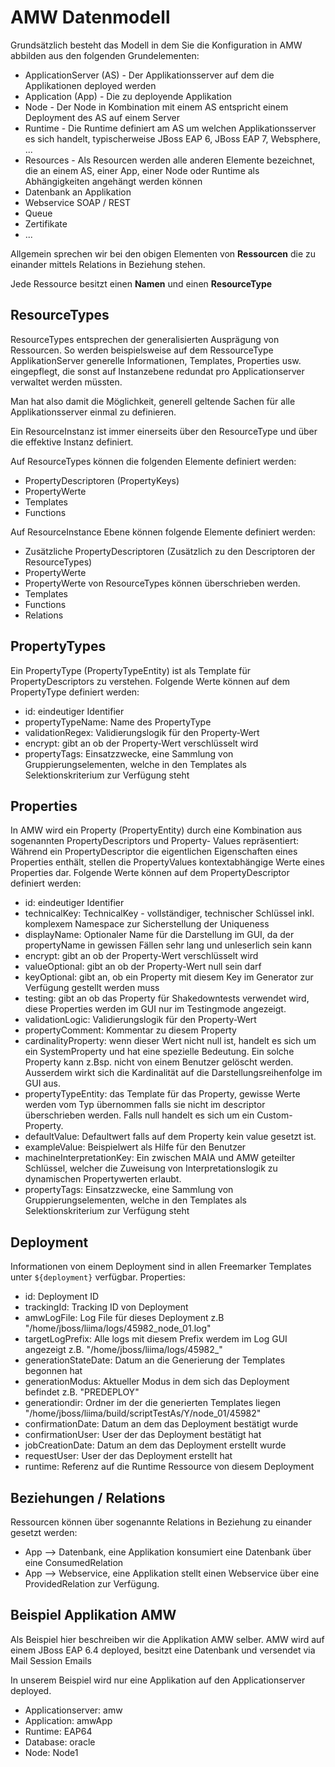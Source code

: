# AMW Datenmodell

Grundsätzlich besteht das Modell in dem Sie die Konfiguration in AMW abbilden aus den folgenden Grundelementen:

* ApplicationServer (AS) - Der Applikationsserver auf dem die Applikationen deployed werden
* Application (App) - Die zu deployende Applikation
* Node - Der Node in Kombination mit einem AS entspricht einem Deployment des AS auf einem Server
* Runtime - Die Runtime definiert am AS um welchen Applikationsserver es sich handelt, typischerweise JBoss EAP 6, JBoss EAP 7, Websphere, ...
* Resources - Als Resourcen werden alle anderen Elemente bezeichnet, die an einem AS, einer App, einer Node oder Runtime als Abhängigkeiten angehängt werden können
 * Datenbank an Applikation
 * Webservice SOAP / REST
 * Queue
 * Zertifikate
 * ...
 
 
Allgemein sprechen wir bei den obigen Elementen von **Ressourcen** die zu einander mittels Relations in Beziehung stehen. 

Jede Ressource besitzt einen **Namen** und einen **ResourceType**

## ResourceTypes

ResourceTypes entsprechen der generalisierten Ausprägung von Ressourcen. So werden beispielsweise auf dem RessourceType ApplikationServer generelle Informationen, Templates, Properties usw. eingepflegt, die sonst auf Instanzebene redundat pro Applicationserver verwaltet werden müssten.

Man hat also damit die Möglichkeit, generell geltende Sachen für alle Applikationsserver einmal zu definieren.

Ein ResourceInstanz ist immer einerseits über den ResourceType und über die effektive Instanz definiert.

Auf ResourceTypes können die folgenden Elemente definiert werden:

* PropertyDescriptoren (PropertyKeys)
* PropertyWerte
* Templates
* Functions

Auf ResourceInstance Ebene können folgende Elemente definiert werden:

* Zusätzliche PropertyDescriptoren (Zusätzlich zu den Descriptoren der ResourceTypes)
* PropertyWerte
* PropertyWerte von ResourceTypes können überschrieben werden.
* Templates
* Functions
* Relations

## PropertyTypes

Ein PropertyType (PropertyTypeEntity) ist als Template für PropertyDescriptors zu verstehen.
Folgende Werte können auf dem PropertyType definiert werden:

* id: eindeutiger Identifier
* propertyTypeName: Name des PropertyType
* validationRegex: Validierungslogik für den Property-Wert
* encrypt: gibt an ob der Property-Wert verschlüsselt wird
* propertyTags: Einsatzzwecke, eine Sammlung von Gruppierungselementen, welche in den Templates als Selektionskriterium zur Verfügung steht

## Properties

In AMW wird ein Property (PropertyEntity) durch eine Kombination aus sogenannten PropertyDescriptors und Property-
Values repräsentiert: Während ein PropertyDescriptor die eigentlichen Eigenschaften eines Properties enthält, stellen die PropertyValues kontextabhängige Werte eines Properties dar.
Folgende Werte können auf dem PropertyDescriptor definiert werden:

* id: eindeutiger Identifier
* technicalKey: TechnicalKey - vollständiger, technischer Schlüssel inkl. komplexem Namespace zur Sicherstellung der Uniqueness
* displayName: Optionaler Name für die Darstellung im GUI, da der propertyName in gewissen Fällen sehr lang und unleserlich sein kann
* encrypt: gibt an ob der Property-Wert verschlüsselt wird
* valueOptional: gibt an ob der Property-Wert null sein darf
* keyOptional: gibt an, ob ein Property mit diesem Key im Generator zur Verfügung gestellt werden muss
* testing: gibt an ob das Property für Shakedowntests verwendet wird, diese Properties werden im GUI nur im Testingmode angezeigt.
* validationLogic: Validierungslogik für den Property-Wert
* propertyComment: Kommentar zu diesem Property
* cardinalityProperty: wenn dieser Wert nicht null ist, handelt es sich um ein SystemProperty und hat eine spezielle Bedeutung. Ein solche Property kann z.Bsp. nicht von einem Benutzer gelöscht werden. Ausserdem wirkt sich die Kardinalität auf die Darstellungsreihenfolge im GUI aus.
* propertyTypeEntity: das Template für das Property, gewisse Werte werden vom Typ übernommen falls sie nicht im descriptor überschrieben werden. Falls null handelt es sich um ein Custom-Property.
* defaultValue: Defaultwert falls auf dem Property kein value gesetzt ist.
* exampleValue: Beispielwert als Hilfe für den Benutzer
* machineInterpretationKey: Ein zwischen MAIA und AMW geteilter Schlüssel, welcher die Zuweisung von Interpretationslogik zu dynamischen Propertywerten erlaubt.
* propertyTags: Einsatzzwecke, eine Sammlung von Gruppierungselementen, welche in den Templates als Selektionskriterium zur Verfügung steht

## Deployment

Informationen von einem Deployment sind in allen Freemarker Templates unter `${deployment}` verfügbar. Properties:
* id: Deployment ID
* trackingId: Tracking ID von Deployment
* amwLogFile: Log File für dieses Deployment z.B "/home/jboss/liima/logs/45982_node_01.log" 
* targetLogPrefix: Alle logs mit diesem Prefix werdem im Log GUI angezeigt z.B. "/home/jboss/liima/logs/45982\_" 
* generationStateDate: Datum an die Generierung der Templates begonnen hat
* generationModus: Aktueller Modus in dem sich das Deployment befindet z.B. "PREDEPLOY" 
* generationdir: Ordner im der die generierten Templates liegen "/home/jboss/liima/build/scriptTestAs/Y/node_01/45982" 
* confirmationDate: Datum an dem das Deployment bestätigt wurde
* confirmationUser: User der das Deployment bestätigt hat
* jobCreationDate: Datum an dem das Deployment erstellt wurde
* requestUser: User der das Deployment erstellt hat
* runtime: Referenz auf die Runtime Ressource von diesem Deployment

## Beziehungen / Relations

Ressourcen können über sogenannte Relations in Beziehung zu einander gesetzt werden:

* App --> Datenbank, eine Applikation konsumiert eine Datenbank über eine ConsumedRelation
* App --> Webservice, eine Applikation stellt einen Webservice über eine ProvidedRelation zur Verfügung.


## Beispiel Applikation AMW

Als Beispiel hier beschreiben wir die Applikation AMW selber. AMW wird auf einem JBoss EAP 6.4 deployed, besitzt eine Datenbank und versendet via Mail Session Emails

In unserem Beispiel wird nur eine Applikation auf den Applicationserver deployed.

* Applicationserver: amw
* Application: amwApp
* Runtime: EAP64
* Database: oracle
* Node: Node1
